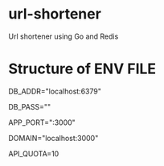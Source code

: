 # url-shortener
Url shortener using Go and Redis 

# Structure of ENV FILE 

DB_ADDR="localhost:6379"

DB_PASS=""

APP_PORT=":3000"

DOMAIN="localhost:3000"

API_QUOTA=10
